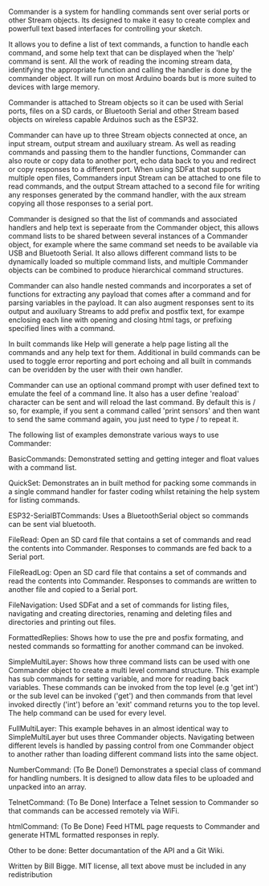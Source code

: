 Commander is a system for handling commands sent over serial ports or other Stream objects. Its designed to make it easy to create complex and powerfull text based interfaces for controlling your sketch.

It allows you to define a list of text commands, a function to handle each command, and some help text that can be displayed when the 'help' command is sent. All the work of reading the incoming stream data, identifying the appropriate function and calling the handler is done by the commander object. It will run on most Arduino boards but is more suited to devices with large memory.

Commander is attached to Stream objects so it can be used with Serial ports, files on a SD cards, or Bluetooth Serial and other Stream based objects on wireless capable Arduinos such as the ESP32.

Commander can have up to three Stream objects connected at once, an input stream, output stream and auxiluary stream. As well as reading commands and passing them to the handler functions, Commander can also route or copy data to another port, echo data back to you and redirect or copy responses to a different port. When using SDFat that supports multiple open files, Commanders input Stream can be attached to one file to read commands, and the output Stream attached to a second file for writing any responses generated by the command handler, with the aux stream copying all those responses to a serial port.

Commander is designed so that the list of commands and associated handlers and help text is seperaate from the Commander object, this allows command lists to be shared between several instances of a Commander object, for example where the same command set needs to be available via USB and Bluetooth Serial. It also allows different command lists to be dynamically loaded so multiple command lists, and multiple Commander objects can be combined to produce hierarchical command structures.

Commander can also handle nested commands and incorporates a set of functions for extracting any payload that comes after a command and for parsing variables in the payload. It can also augment responses sent to its output and auxiluary Streams to add prefix and postfix text, for exampe enclosing each line with opening and closing html tags, or prefixing specified lines with a command.

In built commands like Help will generate a help page listing all the commands and any help text for them. Additional in build commands can be used to toggle error reporting and port echoing and all built in commands can be overidden by the user with their own handler.

Commander can use an optional command prompt with user defined text to emulate the feel of a command line. It also has a user define 'reaload' character can be sent and will reload the last command. By default this is / so, for example, if you sent a command called 'print sensors' and then want to send the same command again, you just need to type / to repeat it.

The following list of examples demonstrate various ways to use Commander:

BasicCommands: Demonstrated setting and getting integer and float values with a command list.

QuickSet: Demonstrates an in built method for packing some commands in a single command handler for faster coding whilst retaining the help system for listing commands.

ESP32-SerialBTCommands: Uses a BluetoothSerial object so commands can be sent vial bluetooth.

FileRead: Open an SD card file that contains a set of commands and read the contents into Commander. Responses to commands are fed back to a Serial port.

FileReadLog: Open an SD card file that contains a set of commands and read the contents into Commander. Responses to commands are written to another file and copied to a Serial port.

FileNavigation: Used SDFat and a set of commands for listing files, navigating and creating directories, renaming and deleting files and directories and printing out files.

FormattedReplies: Shows how to use the pre and posfix formating, and nested commands so formatting for another command can be invoked.

SimpleMultiLayer: Shows how three command lists can be used with one Commander object to create a multi level command structure. This example has sub commands for setting variable, and more for reading back variables. These commands can be invoked from the top level (e.g 'get int') or the sub level can be invoked ('get') and then commands from that level invoked directly ('int') before an 'exit' command returns you to the top level. The help command can be used for every level.

FullMultiLayer: This example behaves in an almost identical way to SimpleMultiLayer but uses three Commander objects. Navigating between different levels is handled by passing control from one Commander object to another rather than loading different command lists into the same object.

NumberCommand: (To Be Done!) Demonstrates a special class of command for handling numbers. It is designed to allow data files to be uploaded and unpacked into an array.

TelnetCommand: (To Be Done) Interface a Telnet session to Commander so that commands can be accessed remotely via WiFi.

htmlCommand: (To Be Done) Feed HTML page requests to Commander and generate HTML formatted responses in reply.

Other to be done: Better documantation of the API and a Git Wiki.

Written by Bill Bigge.
MIT license, all text above must be included in any redistribution

